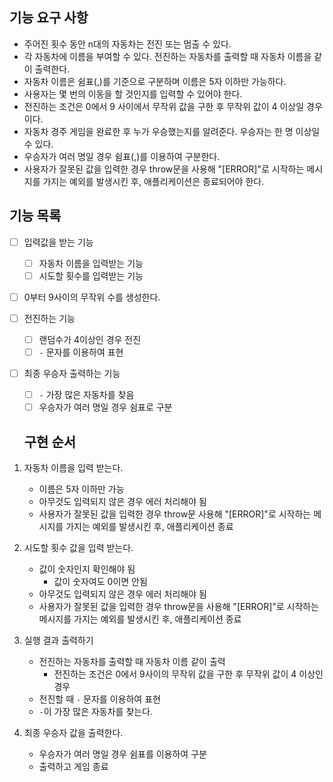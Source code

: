 ## 기능 요구 사항

- 주어진 횟수 동안 n대의 자동차는 전진 또는 멈출 수 있다.
- 각 자동차에 이름을 부여할 수 있다. 전진하는 자동차를 출력할 때 자동차 이름을 같이 출력한다.
- 자동차 이름은 쉼표(,)를 기준으로 구분하며 이름은 5자 이하만 가능하다.
- 사용자는 몇 번의 이동을 할 것인지를 입력할 수 있어야 한다.
- 전진하는 조건은 0에서 9 사이에서 무작위 값을 구한 후 무작위 값이 4 이상일 경우이다.
- 자동차 경주 게임을 완료한 후 누가 우승했는지를 알려준다. 우승자는 한 명 이상일 수 있다.
- 우승자가 여러 명일 경우 쉼표(,)를 이용하여 구분한다.
- 사용자가 잘못된 값을 입력한 경우 throw문을 사용해 "[ERROR]"로 시작하는 메시지를 가지는 예외를 발생시킨 후, 애플리케이션은 종료되어야 한다.

## 기능 목록

- [ ] 입력값을 받는 기능
  - [ ] 자동차 이름을 입력받는 기능
  - [ ] 시도할 횟수를 입력받는 기능
- [ ] 0부터 9사이의 무작위 수를 생성한다.
- [ ] 전진하는 기능
  - [ ] 랜덤수가 4이상인 경우 전진
  - [ ] `-` 문자를 이용하여 표현
- [ ] 최종 우승자 출력하는 기능

  - [ ] `-` 가장 많은 자동차를 찾음
  - [ ] 우승자가 여러 명일 경우 쉼표로 구분

  ## 구현 순서

1. 자동차 이름을 입력 받는다.

   - 이름은 5자 이하만 가능
   - 아무것도 입력되지 않은 경우 에러 처리해야 됨
   - 사용자가 잘못된 값을 입력한 경우 throw문 사용해 "[ERROR]"로 시작하는 메시지를 가지는 예외를 발생시킨 후, 애플리케이션 종료

2. 시도할 횟수 값을 입력 받는다.

   - 값이 숫자인지 확인해야 됨
     - 값이 숫자여도 0이면 안됨
   - 아무것도 입력되지 않은 경우 에러 처리해야 됨
   - 사용자가 잘못된 값을 입력한 경우 throw문을 사용해 "[ERROR]"로 시작하는 메시지를 가지는 예외를 발생시킨 후, 애플리케이션 종료

3. 실행 결과 출력하기

   - 전진하는 자동차를 출력할 때 자동차 이름 같이 출력
     - 전진하는 조건은 0에서 9사이의 무작위 값을 구한 후 무작위 값이 4 이상인 경우
   - 전진할 때 `-` 문자를 이용하여 표현
   - `-`이 가장 많은 자동차를 찾는다.

4. 최종 우승자 값을 출력한다.
   - 우승자가 여러 명일 경우 쉼표를 이용하여 구분
   - 출력하고 게임 종료
